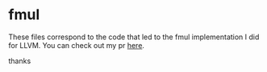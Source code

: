 # fmul

These files correspond to the code that led to the fmul implementation I did for LLVM. You can check out my pr [here](https://github.com/llvm/llvm-project/pull/91537#event-13089100317).

thanks
